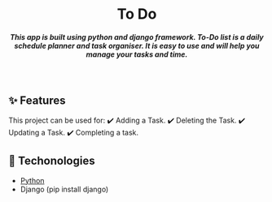 <h1 align="center">To Do</h1>
<h5 align="center">
This app is built using python and django framework. To-Do list is a daily schedule planner and task organiser. It is easy to use and will help you manage your tasks and time.
</h5><br/>


## ✨ Features
This project can be used for:
✔️ Adding a Task.
✔️ Deleting the Task.
✔️ Updating a Task.
✔️ Completing a task.

## 🚀 Techonologies
- [Python](https://www.python.org/)
- Django (pip install django)
